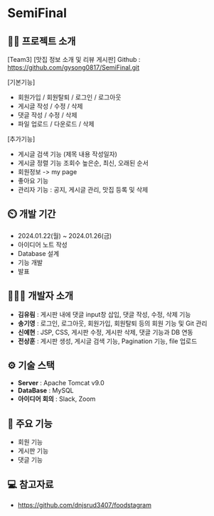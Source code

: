 # SemiFinal
## 👨‍🏫 프로젝트 소개
[Team3]
[맛집 정보 소개 및 리뷰 게시판]
Github : https://github.com/gysong0817/SemiFinal.git

[기본기능]
- 회원가입 / 회원탈퇴 / 로그인 / 로그아웃
- 게시글 작성 / 수정 / 삭제
- 댓글 작성 / 수정 / 삭제
- 파일 업로드 / 다운로드 / 삭제

[추가기능]
- 게시글 검색 기능 (제목 내용 작성일자)
- 게시글 정렬 기능 조회수 높은순, 최신, 오래된 순서
- 회원정보 -> my page
- 좋아요 기능
- 관리자 기능 : 공지, 게시글 관리, 맛집 등록 및 삭제

## ⏲️ 개발 기간 
- 2024.01.22(월) ~ 2024.01.26(금)
- 아이디어 노트 작성
- Database 설계
- 기능 개발
- 발표

## 🧑‍🤝‍🧑 개발자 소개
- **김유림** : 게시판 내에 댓글 input창 삽입, 댓글 작성, 수정, 삭제 기능
- **송기영** : 로그인, 로그아웃, 회원가입, 회원탈퇴 등의 회원 기능 및 Git 관리
- **신예현** : JSP, CSS, 게시판 수정, 게시판 삭제, 댓글 기능과 DB 연동
- **전상훈** : 게시판 생성, 게시글 검색 기능, Pagination 기능, file 업로드

## ⚙️ 기술 스택
- **Server** : Apache Tomcat v9.0
- **DataBase** : MySQL
- **아이디어 회의** : Slack, Zoom

## 📌 주요 기능
- 회원 기능
- 게시판 기능
- 댓글 기능

## 💻 참고자료
- https://github.com/dnjsrud3407/foodstagram
